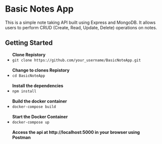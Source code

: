 <h1>Basic Notes App</h1>
<p>This is a simple note taking API built using Express and MongoDB. It allows users to perform CRUD (Create, Read, Update, Delete) operations on notes.</p>

<h2>Getting Started</h2>
<ul>
  <b>Clone Repistory</b>
  <li><code>git clone https://github.com/your_username/BasicNoteApp.git</code></li>
  <br>
  <b>Change to clones Repistory</b>
  <li><code>cd BasicNoteApp</code></li>
  <br>
  <b>Install the dependencies</b>
  <li><code>npm install</code></li>
  <br>
  <b>Build the docker container</b>
  <li><code>docker-compose build</code></li>
  <br>
  <b>Start the Docker Container</b>
  <li><code>docker-compose up</code></li>
  <br>
  <b>Access the api at http://localhost:5000 in your browser using Postman</b>
 
</ul>
